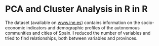 #  PCA and Cluster Analysis in R in R 

The dataset (available on www.ine.es) contains information on the socio-economic indicators and demographic profiles of the autonomous communities and cities of Spain. I reduced the number of variables and tried to find relationships, both between variables and provinces.
